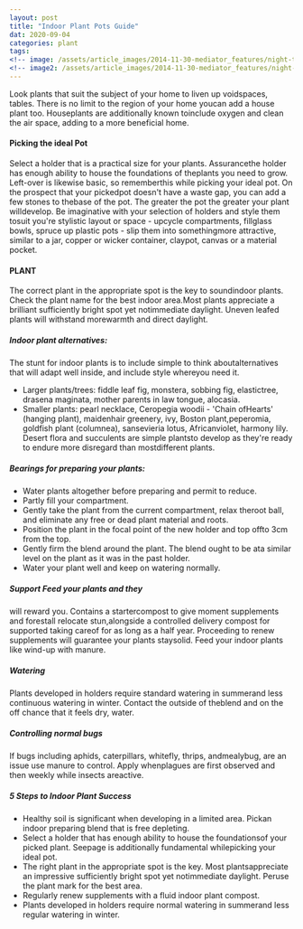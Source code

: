 ```yaml
---
layout: post
title: "Indoor Plant Pots Guide"
dat: 2020-09-04
categories: plant
tags:
<!-- image: /assets/article_images/2014-11-30-mediator_features/night-track.JPG -->
<!-- image2: /assets/article_images/2014-11-30-mediator_features/night-track-mobile.JPG -->
---
```


<p>
    Look plants that suit the subject of your home to liven up voidspaces, tables. There is no limit to the region of
    your
    home youcan add a house plant too. Houseplants are additionally known toinclude oxygen and clean the air space,
    adding
    to a more beneficial home.
</p>

<h4>Picking the ideal Pot</h4>
<p>
    Select a holder that is a practical size for your plants. Assurancethe holder has enough ability to house the
    foundations of theplants you need to grow. Left-over is likewise basic, so rememberthis while picking your ideal
    pot. On
    the prospect that your pickedpot doesn't have a waste gap, you can add a few stones to thebase of the pot. The
    greater
    the pot the greater your plant willdevelop. Be imaginative with your selection of holders and style them tosuit
    you're
    stylistic layout or space - upcycle compartments, fillglass bowls, spruce up plastic pots - slip them into
    somethingmore
    attractive, similar to a jar, copper or wicker container, claypot, canvas or a material pocket.
</p>

<h4>PLANT</h4>
<p>The correct plant in the appropriate spot is the key to soundindoor plants. Check the plant name for the best indoor
    area.Most plants appreciate a brilliant sufficiently bright spot yet notimmediate daylight. Uneven leafed plants
    will
    withstand
    morewarmth and direct daylight.</p>

<h5>Indoor plant alternatives:</h5>
<p>The stunt for indoor plants is to include simple to think aboutalternatives that will adapt well inside, and include
    style whereyou need it.
<ul>
    <li>
        Larger plants/trees: fiddle leaf fig, monstera, sobbing fig, elastictree, drasena maginata, mother parents in
        law
        tongue, alocasia.
    </li>
    <li>
        Smaller plants: pearl necklace, Ceropegia woodii - 'Chain ofHearts' (hanging plant), maidenhair greenery, ivy,
        Boston
        plant,peperomia, goldfish plant (columnea), sansevieria lotus, Africanviolet,
        harmony lily. Desert flora and succulents are simple plantsto develop as they're ready to endure more disregard
        than
        mostdifferent plants.
    </li>
</ul>
</p>

<h5>Bearings for preparing your plants:</h5>
<p>
<ul>
    <li>
        Water plants altogether before preparing and permit to
        reduce.
    </li>
    <li>
        Partly fill your compartment.
    </li>
    <li>
        Gently take the plant from the current compartment, relax theroot ball, and
        eliminate any free or dead plant material and roots.
    </li>
    <li>
        Position the plant in the focal point of the new holder and top
        offto 3cm from the top.
    </li>
    <li>
        Gently firm the blend around the plant. The blend ought to be ata similar level on the plant
        as it was in the past holder.
    </li>
    <li>
        Water your plant well and keep on watering normally.
    </li>
</ul>
</p>

<h5>Support Feed your plants and they</h5>
<p>
    will reward you. Contains a startercompost to give moment supplements and forestall relocate stun,alongside a
    controlled
    delivery compost for supported taking careof for as long as a half year.
    Proceeding to renew supplements will guarantee your plants staysolid. Feed your indoor plants like wind-up with
    manure.
</p>

<h5>Watering</h5>
<p>
    Plants developed in holders require standard watering in summerand less continuous watering in winter. Contact
    the outside of theblend and on the off chance that it feels dry, water.
</p>

<h5>Controlling normal bugs</h5>
<p>If bugs including
    aphids, caterpillars, whitefly, thrips, andmealybug, are an issue use manure to control. Apply whenplagues are first
    observed and then weekly while insects areactive.</p>

<h5>5 Steps to Indoor Plant Success</h5>
<p>
<ul>
    <li>
        Healthy soil is significant when
        developing in a limited area. Pickan indoor preparing blend that is free depleting.
    </li>
    <li>
        Select a holder that has enough ability to house the foundationsof your picked plant. Seepage is additionally
        fundamental whilepicking your ideal pot.
    </li>
    <li>
        The right plant in the appropriate spot is the key. Most plantsappreciate an impressive sufficiently bright spot
        yet
        notimmediate daylight. Peruse the plant mark for the best area.
    </li>
    <li>
        Regularly renew supplements with a fluid indoor plant
        compost.
    </li>
    <li>
        Plants developed in holders require normal watering in summerand less regular watering in winter.
    </li>
</ul>
</p>